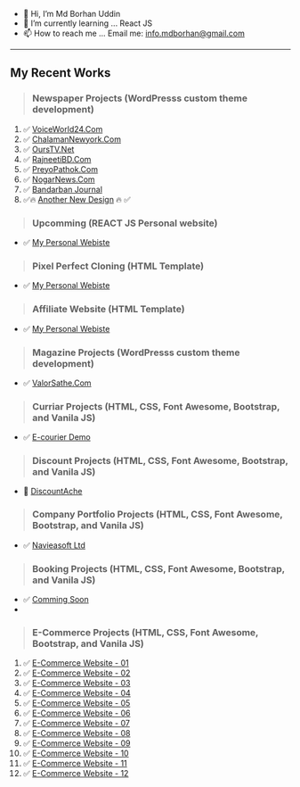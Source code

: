 - 👋 Hi, I’m Md Borhan Uddin
- 🌱 I’m currently learning ... React JS
- 📫 How to reach me ... Email me: info.mdborhan@gmail.com

---
My Recent Works
---
> ### Newspaper Projects (WordPresss custom theme development)

1. ✅ [VoiceWorld24.Com](https://www.voiceworld24.com)
2. ✅ [ChalamanNewyork.Com](https://www.chalamannewyork.com)
3. ✅ [OursTV.Net](https://www.ourstv.net)
4. ✅ [RajneetiBD.Com](https://www.rajneetibd.com)
5. ✅ [PreyoPathok.Com](https://preyopathok.com/)
6. ✅ [NogarNews.Com](https://nagornews.com/)
7. ✅ [Bandarban Journal](https://news.mdborhanuddin.com/)
8. ✅🔥 [Another New Design](https://borhan365.github.io/2021-newspaper-html/) 🔥 ✅

> ### Upcomming (REACT JS Personal website)
* ✅ [My Personal Webiste](https://borhan365.github.io/personal-website-html/)

> ### Pixel Perfect Cloning (HTML Template)
* ✅ [My Personal Webiste](https://borhan365.github.io/profile/)

> ### Affiliate Website (HTML Template)
* ✅ [My Personal Webiste](https://affiliate.mdborhanuddin.com/)

> ### Magazine Projects (WordPresss custom theme development)
* ✅ [ValorSathe.Com](https://valorsathe.com/)

> ### Curriar Projects (HTML, CSS, Font Awesome, Bootstrap, and Vanila JS)
* ✅ [E-courier Demo](http://dexpressbd.com/)

> ### Discount Projects (HTML, CSS, Font Awesome, Bootstrap, and Vanila JS)
* 🎁 [DiscountAche](https://discountache.com/)

> ### Company Portfolio Projects (HTML, CSS, Font Awesome, Bootstrap, and Vanila JS)
* ✅ [Navieasoft Ltd](https://navieasoft.com/)

> ### Booking Projects (HTML, CSS, Font Awesome, Bootstrap, and Vanila JS)
* ✅ [Comming Soon](#)
* 
> ### E-Commerce Projects (HTML, CSS, Font Awesome, Bootstrap, and Vanila JS)

1. ✅ [E-Commerce Website - 01 ](https://bdbabashopping.com)
2. ✅ [E-Commerce Website - 02 ]()
3. ✅ [E-Commerce Website - 03 ]()
4. ✅ [E-Commerce Website - 04 ]()
5. ✅ [E-Commerce Website - 05 ]()
6. ✅ [E-Commerce Website - 06 ]()
7. ✅ [E-Commerce Website - 07 ]()
8. ✅ [E-Commerce Website - 08 ]()
9. ✅ [E-Commerce Website - 09 ]()
10. ✅ [E-Commerce Website - 10 ]()
11. ✅ [E-Commerce Website - 11 ]()
12. ✅ [E-Commerce Website - 12 ]()

<!---
borhan365/borhan365 is a ✨ special ✨ repository because its `README.md` (this file) appears on your GitHub profile.
You can click the Preview link to take a look at your changes.
--->
